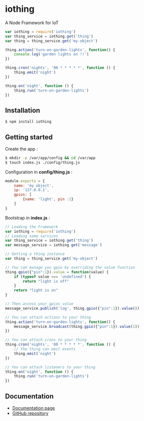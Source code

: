 # iothing
A Node Framework for IoT

```js
var iothing = require('iothing')
var thing_service = iothing.get('thing')
var thing = thing_service.get('my-object')

thing.action('turn-on-garden-lights', function() {
    console.log('garden lights on !!')
})

thing.cron('nights', '00 * * * * *', function () {
    thing.emit('night')
})

thing.on('night', function () {
    thing.run('turn-on-garden-lights')
})
```

## Installation
```bash
$ npm install iothing
```

## Getting started
Create the app :
```bash
$ mkdir -p /var/app/config && cd /var/app
$ touch index.js ./config/thing.js
```

Configuration in __config/thing.js__ :
```js
module.exports = {
    name: 'my object',
    ip: '127.0.0.1',
    gpios: [
        {name: 'light', pin :1}
    ]
}
```
Bootstrap in __index.js__ :
```js
// Loading the Framework
var iothing = require('iothing')
// Loading some services
var thing_service = iothing.get('thing')
var message_service = iothing.get('message')

// Getting a thing instance
var thing = thing_service.get('my-object')

// You can manage you gpio by overriding the value function
thing.gpio({"pin":1}).value = function(value) {
    if (typeof value === 'undefined') {
        return "light is off"
    }
    return "light is on"
}

// Then access your gpios value
message_service.publish('log', thing.gpio({"pin":1}).value())

// You can attach actions to your thing
thing.action('turn-on-garden-lights', function() {
    message_service.broadcast(thing.gpio({"pin":1}).value(1))
})

// You can attach crons to your thing
thing.cron('nights', '00 * * * * *', function () {
    // the thing can emit events
    thing.emit('night')
})

// You can attach listeners to your thing
thing.on('night', function () {
    thing.run('turn-on-garden-lights')
})
```

## Documentation
- [Documentation page](http://rflavien.github.io/iothing)
- [GitHub repository](https://github.com/rflavien/iothing)
